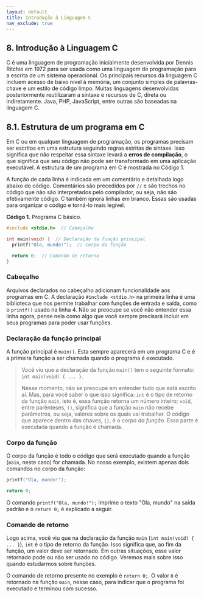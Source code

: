 ```yaml
---
layout: default
title: Introdução à Linguagem C
nav_exclude: true
---
```


## 8. Introdução à Linguagem C

C é uma linguagem de programação inicialmente desenvolvida por Dennis Ritchie em 1972 para ser usada como uma linguagem de programação para a escrita de um sistema operacional. Os principais recursos da linguagem C incluem acesso de baixo nível à memória, um conjunto simples de palavras-chave e um estilo de código limpo. Muitas linguagens desenvolvidas posteriormente reutilizaram a sintaxe e recursos de C, direta ou indiretamente. Java, PHP, JavaScript, entre outras são baseadas na linguagem C.

## 8.1. Estrutura de um programa em C

Em C ou em qualquer linguagem de programação, os programas precisam ser escritos em uma estrutura seguindo regras estritas de sintaxe. Isso significa que não respeitar essa sintaxe levará a **erros de compilação**, o que significa que seu código não pode ser transformado em uma aplicação executável. A estrutura de um programa em C é mostrada no Código 1.

A função de cada linha é indicada em um comentário e detalhada logo abaixo do código. Comentários são precedidos por `//` e são trechos no código que não são interpretados pelo compilador, ou seja, não são efetivamente código. C também ignora linhas em branco. Essas são usadas para organizar o código e torná-lo mais legível.

**Código 1.** Programa C básico.

```c
#include <stdio.h>  // Cabeçalho

int main(void) {  // Declaração da função principal
  printf("Ola, mundo!");  // Corpo da função

  return 0;  // Comando de retorno
}
```

### Cabeçalho

Arquivos declarados no cabeçalho adicionam funcionalidade aos programas em C. A declaração `#include <stdio.h>` na primeira linha é uma biblioteca que nos permite trabalhar com funções de entrada e saída, como o `printf()` usado na linha 4. Não se preocupe se você não entender essa linha agora, pense nela como algo que você sempre precisará incluir em seus programas para poder usar funções.

### Declaração da função principal

A função principal é `main()`. Esta sempre aparecerá em um programa C e é a primeira função a ser chamada quando o programa é executado.

> Você viu que a declaração da função `main()` tem o seguinte formato: `int main(void) { ... }`.
>
> Nesse momento, não se preocupe em entender tudo que está escrito aí. Mas, para você saber o que isso significa: `int` é o tipo de retorno da função `main`, isto é, essa função retorna um número inteiro; `void`, entre parênteses, `()`, significa que a função `main` não recebe parâmetros, ou seja, valores sobre os quais vai trabalhar.
> O código que aparece dentro das chaves, `{}`, é o _corpo da função_. Essa parte é executada quando a função é chamada.

### Corpo da função

O corpo da função é todo o código que será executado quando a função (`main`, neste caso) for chamada. No nosso exemplo, existem apenas dois comandos no corpo da função:

```c
printf("Ola, mundo!");

return 0;
```

O comando `printf("Ola, mundo!");` imprime o texto "Ola, mundo" na saída padrão e o `return 0;` é explicado a seguir.

### Comando de retorno

Logo acima, você viu que na declaração da função `main` (`int main(void) { ... }`), `int` é o tipo de retorno da função. Isso significa que, ao fim da função, um valor deve ser retornado. Em outras situações, esse valor retornado pode ou não ser usado no código. Veremos mais sobre isso quando estudarmos sobre funções.

O comando de retorno presente no exemplo é `return 0;`. O valor `0` é retornado na função `main`, nesse caso, para indicar que o programa foi executado e terminou com sucesso.

